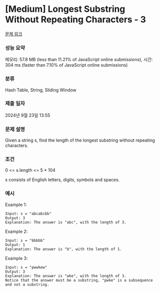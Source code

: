 # [Medium] Longest Substring Without Repeating Characters - 3

[문제 링크](https://leetcode.com/problems/longest-substring-without-repeating-characters/)

### 성능 요약

메모리: 57.8 MB (less than 11.21% of JavaScript online submissions), 시간: 304 ms (faster than 7.10% of JavaScript online submissions)

### 분류

Hash Table, String, Sliding Window

### 제출 일자

2024년 9월 23일 13:55

### 문제 설명

<p>Given a string s, find the length of the longest substring without repeating characters.</p>

### 조건
<p>0 <= s.length <= 5 * 104</p>
<p>s consists of English letters, digits, symbols and spaces.</p>


### 예시

Example 1:
```
Input: s = "abcabcbb"
Output: 3
Explanation: The answer is "abc", with the length of 3.
```

Example 2:
```
Input: s = "bbbbb"
Output: 1
Explanation: The answer is "b", with the length of 1.
```

Example 3:
```
Input: s = "pwwkew"
Output: 3
Explanation: The answer is "wke", with the length of 3.
Notice that the answer must be a substring, "pwke" is a subsequence and not a substring.
```
